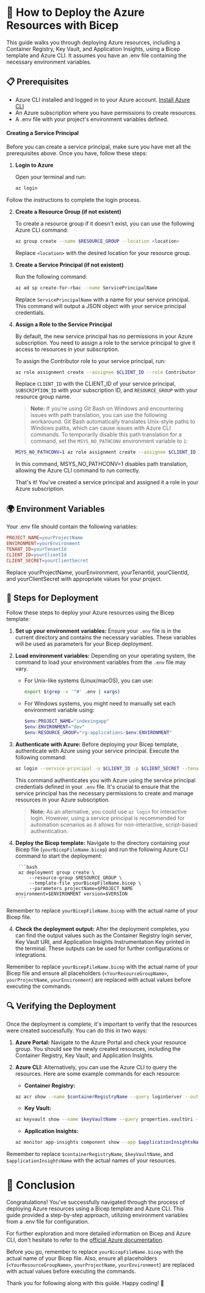 # 🚀 How to Deploy the Azure Resources with Bicep

This guide walks you through deploying Azure resources, including a Container Registry, Key Vault, and Application Insights, using a Bicep template and Azure CLI. It assumes you have an .env file containing the necessary environment variables.

## 📋 Prerequisites

- Azure CLI installed and logged in to your Azure account. [Install Azure CLI](https://docs.microsoft.com/cli/azure/install-azure-cli)
- An Azure subscription where you have permissions to create resources.
- A .env file with your project's environment variables defined.

#### Creating a Service Principal

Before you can create a service principal, make sure you have met all the prerequisites above. Once you have, follow these steps:

1. **Login to Azure**

    Open your terminal and run:

    ```bash
    az login
    ```

Follow the instructions to complete the login process.

2. **Create a Resource Group (if not existent)**

    To create a resource group if it doesn't exist, you can use the following Azure CLI command:

    ```bash
    az group create --name $RESOURCE_GROUP --location <location>
    ```

    Replace `<location>` with the desired location for your resource group.

3. **Create a Service Principal (if not existent)**

    Run the following command:

    ```bash
    az ad sp create-for-rbac --name ServicePrincipalName
    ```

    Replace `ServicePrincipalName` with a name for your service principal. This command will output a JSON object with your service principal credentials.

4. **Assign a Role to the Service Principal**

    By default, the new service principal has no permissions in your Azure subscription. You need to assign a role to the service principal to give it access to resources in your subscription.

    To assign the Contributor role to your service principal, run:

    ```bash
    az role assignment create --assignee $CLIENT_ID --role Contributor --scope /subscriptions/$SUBSCRIPTION_ID/resourceGroups/$RESOURCE_GROUP
    ```

    Replace `CLIENT_ID` with the CLIENT_ID of your service principal, `SUBSCRIPTION_ID` with your subscription ID, and `RESOURCE_GROUP` with your resource group name.

    > **Note:** If you're using Git Bash on Windows and encountering issues with path translation, you can use the following workaround. Git Bash automatically translates Unix-style paths to Windows paths, which can cause issues with Azure CLI commands. To temporarily disable this path translation for a command, set the `MSYS_NO_PATHCONV` environment variable to `1`:

    ```bash
    MSYS_NO_PATHCONV=1 az role assignment create --assignee $CLIENT_ID --role Contributor --scope /subscriptions/$SUBSCRIPTION_ID/resourceGroups/
    ```
    In this command, MSYS_NO_PATHCONV=1 disables path translation, allowing the Azure CLI command to run correctly.

    That's it! You've created a service principal and assigned it a role in your Azure subscription.

## 🌍 Environment Variables

Your .env file should contain the following variables:

```makefile
PROJECT_NAME=yourProjectName
ENVIRONMENT=yourEnvironment
TENANT_ID=yourTenantId
CLIENT_ID=yourClientId
CLIENT_SECRET=yourClientSecret
```

Replace yourProjectName, yourEnvironment, yourTenantId, yourClientId, and yourClientSecret with appropriate values for your project.

## 🚦 Steps for Deployment

Follow these steps to deploy your Azure resources using the Bicep template:

1. **Set up your environment variables:** Ensure your `.env` file is in the current directory and contains the necessary variables. These variables will be used as parameters for your Bicep deployment.

2. **Load environment variables:** Depending on your operating system, the command to load your environment variables from the `.env` file may vary.

    - For Unix-like systems (Linux/macOS), you can use:

        ```bash
        export $(grep -v '^#' .env | xargs)
        ```

    - For Windows systems, you might need to manually set each environment variable using:

        ```powershell
        $env:PROJECT_NAME="indexingapp"
        $env:ENVIRONMENT="dev"
        $env:RESOURCE_GROUP="rg-applications-$env:ENVIRONMENT"
        ```

3. **Authenticate with Azure:** Before deploying your Bicep template, authenticate with Azure using your service principal. Execute the following command:

    ```bash
    az login --service-principal -u $CLIENT_ID -p $CLIENT_SECRET --tenant $TENANT_ID
    ```

    This command authenticates you with Azure using the service principal credentials defined in your `.env` file. It's crucial to ensure that the service principal has the necessary permissions to create and manage resources in your Azure subscription.

    > **Note:** As an alternative, you could use `az login` for interactive login. However, using a service principal is recommended for automation scenarios as it allows for non-interactive, script-based authentication.

4. **Deploy the Bicep template:** Navigate to the directory containing your Bicep file (`yourBicepFileName.bicep`) and run the following Azure CLI command to start the deployment:

        ```bash
        az deployment group create \
            --resource-group $RESOURCE_GROUP \
            --template-file yourBicepFileName.bicep \
            --parameters projectName=$PROJECT_NAME environment=$ENVIRONMENT version=$VERSION
        ```

Remember to replace `yourBicepFileName.bicep` with the actual name of your Bicep file.

4. **Check the deployment output:** After the deployment completes, you can find the output values such as the Container Registry login server, Key Vault URI, and Application Insights Instrumentation Key printed in the terminal. These outputs can be used for further configurations or integrations.

Remember to replace `yourBicepFileName.bicep` with the actual name of your Bicep file and ensure all placeholders (`<YourResourceGroupName>`, `yourProjectName`, `yourEnvironment`) are replaced with actual values before executing the commands.

## 🔍 Verifying the Deployment

Once the deployment is complete, it's important to verify that the resources were created successfully. You can do this in two ways:

1. **Azure Portal:** Navigate to the Azure Portal and check your resource group. You should see the newly created resources, including the Container Registry, Key Vault, and Application Insights.

2. **Azure CLI:** Alternatively, you can use the Azure CLI to query the resources. Here are some example commands for each resource:

    - **Container Registry:**

    ```bash
    az acr show --name $containerRegistryName --query loginServer --output tsv
    ```

    - **Key Vault:**

    ```bash
    az keyvault show --name $keyVaultName --query properties.vaultUri --output tsv
    ```

    - **Application Insights:**

    ```bash
    az monitor app-insights component show --app $applicationInsightsName --query connectionString --output tsv
    ```

Remember to replace `$containerRegistryName`, `$keyVaultName`, and `$applicationInsightsName` with the actual names of your resources.

# 🎉 Conclusion

Congratulations! You've successfully navigated through the process of deploying Azure resources using a Bicep template and Azure CLI. This guide provided a step-by-step approach, utilizing environment variables from a .env file for configuration.

For further exploration and more detailed information on Bicep and Azure CLI, don't hesitate to refer to the [official Azure documentation](https://docs.microsoft.com/en-us/azure/developer/).

Before you go, remember to replace `yourBicepFileName.bicep` with the actual name of your Bicep file. Also, ensure all placeholders (`<YourResourceGroupName>`, `yourProjectName`, `yourEnvironment`) are replaced with actual values before executing the commands.

Thank you for following along with this guide. Happy coding! 🚀
